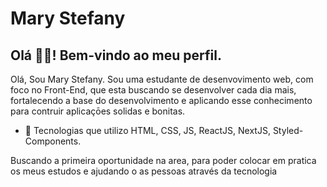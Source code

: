 # Mary Stefany

## Olá 👨‍💻! Bem-vindo ao meu perfil.

Olá, Sou Mary Stefany. Sou uma estudante de desenvovimento web, com foco no Front-End, que esta buscando se desenvolver cada dia mais, fortalecendo a base do desenvolvimento e aplicando esse conhecimento para contruir aplicaçōes solidas e bonitas.

- 🌱 Tecnologias que utilizo HTML, CSS, JS, ReactJS, NextJS, Styled-Components.

Buscando a primeira oportunidade na area, para poder colocar em pratica os meus estudos e ajudando o as pessoas através da tecnologia
